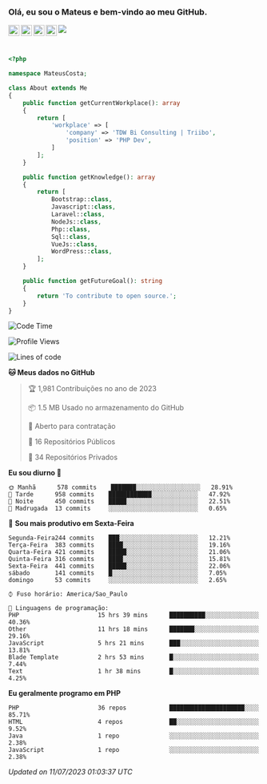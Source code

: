 
### Olá, eu sou o Mateus e bem-vindo ao meu GitHub.

<a href="https://costamateus.com.br/">
  <img align="left" alt="MLC" width="22px" src="https://www.costamateus.com.br/favicon.ico" />
</a>
<a href="https://www.linkedin.com/in/costamateus6/">
  <img align="left" alt="LinkedIn Mateus" width="22px" src="https://cdn.jsdelivr.net/npm/simple-icons@v3/icons/linkedin.svg" />
</a>
<a href="https://www.instagram.com/mateuslc6/">
  <img align="left" alt="Instagram Mateus" width="22px" src="https://cdn.jsdelivr.net/npm/simple-icons@v3/icons/instagram.svg" />
</a>
<a href="https://www.facebook.com/costamateus6/">
  <img align="left" alt="Facebook Mateus" width="22px" src="https://cdn.jsdelivr.net/npm/simple-icons@3.13.0/icons/facebook.svg" />
</a>

![](https://visitor-badge.glitch.me/badge?page_id=costamateus.costamateus)

<br />

```php
<?php

namespace MateusCosta;

class About extends Me
{
    public function getCurrentWorkplace(): array
    {
        return [
            'workplace' => [
                'company' => 'TDW Bi Consulting | Triibo',
                'position' => 'PHP Dev',
            ]
        ];
    }

    public function getKnowledge(): array
    {
        return [
            Bootstrap::class,
            Javascript::class,
            Laravel::class,
            NodeJs::class,
            Php::class,
            Sql::class,
            VueJs::class,
            WordPress::class,
        ];
    }

    public function getFutureGoal(): string
    {
        return 'To contribute to open source.';
    }
}
```

<!--START_SECTION:waka-->
![Code Time](http://img.shields.io/badge/Code%20Time-1%2C482%20hrs%2017%20mins-blue)

![Profile Views](http://img.shields.io/badge/Visualizac%C3%B5es%20do%20perfil-0-blue)

![Lines of code](https://img.shields.io/badge/Desde%20o%20Hello%20World%20eu%20escrevi--2%20Million%20linhas%20de%20c%C3%B3digo-blue)

**🐱 Meus dados no GitHub** 

> 🏆 1,981 Contribuições no ano de 2023
 > 
> 📦 1.5 MB Usado no armazenamento do GitHub 
 > 
> 💼 Aberto para contratação
 > 
> 📜 16 Repositórios Públicos 
 > 
> 🔑 34 Repositórios Privados  
 > 
**Eu sou diurno 🐤** 

```text
🌞 Manhã      578 commits    ███████░░░░░░░░░░░░░░░░░░   28.91% 
🌆 Tarde      958 commits    ████████████░░░░░░░░░░░░░   47.92% 
🌃 Noite      450 commits    █████░░░░░░░░░░░░░░░░░░░░   22.51% 
🌙 Madrugada  13 commits     ░░░░░░░░░░░░░░░░░░░░░░░░░   0.65%

```
📅 **Sou mais produtivo em Sexta-Feira** 

```text
Segunda-Feira244 commits    ███░░░░░░░░░░░░░░░░░░░░░░   12.21% 
Terça-Feira  383 commits    ████░░░░░░░░░░░░░░░░░░░░░   19.16% 
Quarta-Feira 421 commits    █████░░░░░░░░░░░░░░░░░░░░   21.06% 
Quinta-Feira 316 commits    ████░░░░░░░░░░░░░░░░░░░░░   15.81% 
Sexta-Feira  441 commits    █████░░░░░░░░░░░░░░░░░░░░   22.06% 
sábado       141 commits    █░░░░░░░░░░░░░░░░░░░░░░░░   7.05% 
domingo      53 commits     ░░░░░░░░░░░░░░░░░░░░░░░░░   2.65%

```


```text
⌚︎ Fuso horário: America/Sao_Paulo

💬 Linguagens de programação: 
PHP                      15 hrs 39 mins      ██████████░░░░░░░░░░░░░░░   40.36% 
Other                    11 hrs 18 mins      ███████░░░░░░░░░░░░░░░░░░   29.16% 
JavaScript               5 hrs 21 mins       ███░░░░░░░░░░░░░░░░░░░░░░   13.81% 
Blade Template           2 hrs 53 mins       █░░░░░░░░░░░░░░░░░░░░░░░░   7.44% 
Text                     1 hr 38 mins        █░░░░░░░░░░░░░░░░░░░░░░░░   4.25%

```

**Eu geralmente programo em PHP** 

```text
PHP                      36 repos            █████████████████████░░░░   85.71% 
HTML                     4 repos             ██░░░░░░░░░░░░░░░░░░░░░░░   9.52% 
Java                     1 repo              ░░░░░░░░░░░░░░░░░░░░░░░░░   2.38% 
JavaScript               1 repo              ░░░░░░░░░░░░░░░░░░░░░░░░░   2.38%

```



 *Updated on 11/07/2023 01:03:37 UTC*
<!--END_SECTION:waka-->
